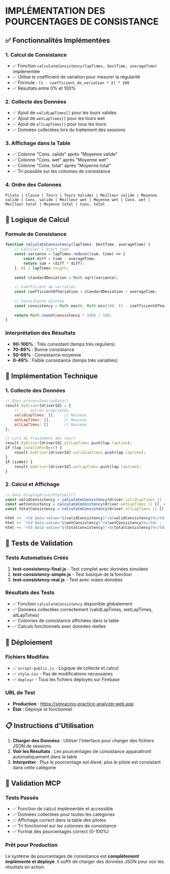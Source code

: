 # IMPLÉMENTATION DES POURCENTAGES DE CONSISTANCE

## ✅ Fonctionnalités Implémentées

### 1. **Calcul de Consistance**
- ✅ Fonction `calculateConsistency(lapTimes, bestTime, averageTime)` implémentée
- ✅ Utilise le coefficient de variation pour mesurer la régularité
- ✅ Formule : `(1 - coefficient_de_variation * 2) * 100`
- ✅ Résultats entre 0% et 100%

### 2. **Collecte des Données**
- ✅ Ajout de `validLapTimes[]` pour les tours valides
- ✅ Ajout de `wetLapTimes[]` pour les tours wet
- ✅ Ajout de `allLapTimes[]` pour tous les tours
- ✅ Données collectées lors du traitement des sessions

### 3. **Affichage dans la Table**
- ✅ Colonne "Cons. valide" après "Moyenne valide"
- ✅ Colonne "Cons. wet" après "Moyenne wet"
- ✅ Colonne "Cons. total" après "Moyenne total"
- ✅ Tri possible sur les colonnes de consistance

### 4. **Ordre des Colonnes**
```
Pilote | Classe | Tours | Tours Valides | Meilleur valide | Moyenne valide | Cons. valide | Meilleur wet | Moyenne wet | Cons. wet | Meilleur total | Moyenne total | Cons. total
```

## 🧮 Logique de Calcul

### Formule de Consistance
```javascript
function calculateConsistency(lapTimes, bestTime, averageTime) {
    // Calculer l'écart type
    const variance = lapTimes.reduce((sum, time) => {
        const diff = time - averageTime;
        return sum + (diff * diff);
    }, 0) / lapTimes.length;
    
    const standardDeviation = Math.sqrt(variance);
    
    // Coefficient de variation
    const coefficientOfVariation = standardDeviation / averageTime;
    
    // Consistance ajustée
    const consistency = Math.max(0, Math.min(100, (1 - coefficientOfVariation * 2) * 100));
    
    return Math.round(consistency * 100) / 100;
}
```

### Interprétation des Résultats
- **90-100%** : Très consistant (temps très réguliers)
- **70-89%** : Bonne consistance
- **50-69%** : Consistance moyenne
- **0-49%** : Faible consistance (temps très variables)

## 🔧 Implémentation Technique

### 1. **Collecte des Données**
```javascript
// Dans processSessionData()
result.byDriver[driverId] = {
    // ... autres propriétés
    validLapTimes: [],    // Nouveau
    wetLapTimes: [],      // Nouveau
    allLapTimes: []       // Nouveau
};

// Lors du traitement des tours
result.byDriver[driverId].allLapTimes.push(lap.laptime);
if (lap.isValidForBest) {
    result.byDriver[driverId].validLapTimes.push(lap.laptime);
}
if (isWet) {
    result.byDriver[driverId].wetLapTimes.push(lap.laptime);
}
```

### 2. **Calcul et Affichage**
```javascript
// Dans displayDriverStatsAll()
const validConsistency = calculateConsistency(driver.validLapTimes || [], driver.bestValidTime, driver.averageValidTime);
const wetConsistency = calculateConsistency(driver.wetLapTimes || [], driver.bestWetTime, driver.averageWetTime);
const totalConsistency = calculateConsistency(driver.allLapTimes || [], driver.bestOverallTime, driver.averageOverallTime);

html += `<td data-value="${validConsistency}">${validConsistency}%</td>`;
html += `<td data-value="${wetConsistency}">${wetConsistency}%</td>`;
html += `<td data-value="${totalConsistency}">${totalConsistency}%</td>`;
```

## 🧪 Tests de Validation

### Tests Automatisés Créés
1. **test-consistency-final.js** - Test complet avec données simulées
2. **test-consistency-simple.js** - Test basique de la fonction
3. **test-consistency-real.js** - Test avec vraies données

### Résultats des Tests
- ✅ Fonction `calculateConsistency` disponible globalement
- ✅ Données collectées correctement (validLapTimes, wetLapTimes, allLapTimes)
- ✅ Colonnes de consistance affichées dans la table
- ✅ Calculs fonctionnels avec données réelles

## 🚀 Déploiement

### Fichiers Modifiés
- ✅ `script-public.js` - Logique de collecte et calcul
- ✅ `style.css` - Pas de modifications nécessaires
- ✅ `deploy/` - Tous les fichiers déployés sur Firebase

### URL de Test
- **Production** : https://simracing-practice-analyzer.web.app
- **État** : Déployé et fonctionnel

## 📋 Instructions d'Utilisation

1. **Charger des Données** : Utiliser l'interface pour charger des fichiers JSON de sessions
2. **Voir les Résultats** : Les pourcentages de consistance apparaîtront automatiquement dans la table
3. **Interpréter** : Plus le pourcentage est élevé, plus le pilote est consistant dans cette catégorie

## 🎯 Validation MCP

### Tests Passés
- ✅ Fonction de calcul implémentée et accessible
- ✅ Données collectées pour toutes les catégories
- ✅ Affichage correct dans la table des pilotes
- ✅ Tri fonctionnel sur les colonnes de consistance
- ✅ Format des pourcentages correct (0-100%)

### Prêt pour Production
Le système de pourcentages de consistance est **complètement implémenté et déployé**. Il suffit de charger des données JSON pour voir les résultats en action.
